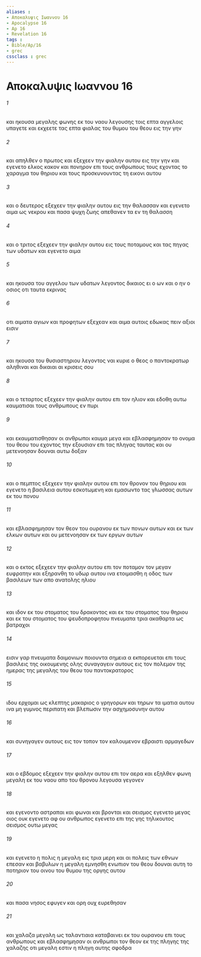 ```yaml
---
aliases : 
- Αποκαλυψις Ιωαννου 16
- Apocalypse 16
- Ap 16
- Revelation 16
tags : 
- Bible/Ap/16
- grec
cssclass : grec
---
```


# Αποκαλυψις Ιωαννου 16

###### 1
και ηκουσα μεγαλης φωνης εκ του ναου λεγουσης τοις επτα αγγελοις υπαγετε και εκχεετε τας επτα φιαλας του θυμου του θεου εις την γην
###### 2
και απηλθεν ο πρωτος και εξεχεεν την φιαλην αυτου εις την γην και εγενετο ελκος κακον και πονηρον επι τους ανθρωπους τους εχοντας το χαραγμα του θηριου και τους προσκυνουντας τη εικονι αυτου
###### 3
και ο δευτερος εξεχεεν την φιαλην αυτου εις την θαλασσαν και εγενετο αιμα ως νεκρου και πασα ψυχη ζωης απεθανεν τα εν τη θαλασση
###### 4
και ο τριτος εξεχεεν την φιαλην αυτου εις τους ποταμους και τας πηγας των υδατων και εγενετο αιμα
###### 5
και ηκουσα του αγγελου των υδατων λεγοντος δικαιος ει ο ων και ο ην ο οσιος οτι ταυτα εκρινας
###### 6
οτι αιματα αγιων και προφητων εξεχεαν και αιμα αυτοις εδωκας πειν αξιοι εισιν
###### 7
και ηκουσα του θυσιαστηριου λεγοντος ναι κυριε ο θεος ο παντοκρατωρ αληθιναι και δικαιαι αι κρισεις σου
###### 8
και ο τεταρτος εξεχεεν την φιαλην αυτου επι τον ηλιον και εδοθη αυτω καυματισαι τους ανθρωπους εν πυρι
###### 9
και εκαυματισθησαν οι ανθρωποι καυμα μεγα και εβλασφημησαν το ονομα του θεου του εχοντος την εξουσιαν επι τας πληγας ταυτας και ου μετενοησαν δουναι αυτω δοξαν
###### 10
και ο πεμπτος εξεχεεν την φιαλην αυτου επι τον θρονον του θηριου και εγενετο η βασιλεια αυτου εσκοτωμενη και εμασωντο τας γλωσσας αυτων εκ του πονου
###### 11
και εβλασφημησαν τον θεον του ουρανου εκ των πονων αυτων και εκ των ελκων αυτων και ου μετενοησαν εκ των εργων αυτων
###### 12
και ο εκτος εξεχεεν την φιαλην αυτου επι τον ποταμον τον μεγαν ευφρατην και εξηρανθη το υδωρ αυτου ινα ετοιμασθη η οδος των βασιλεων των απο ανατολης ηλιου
###### 13
και ιδον εκ του στοματος του δρακοντος και εκ του στοματος του θηριου και εκ του στοματος του ψευδοπροφητου πνευματα τρια ακαθαρτα ως βατραχοι
###### 14
εισιν γαρ πνευματα δαιμονιων ποιουντα σημεια α εκπορευεται επι τους βασιλεις της οικουμενης ολης συναγαγειν αυτους εις τον πολεμον της ημερας της μεγαλης του θεου του παντοκρατορος
###### 15
ιδου ερχομαι ως κλεπτης μακαριος ο γρηγορων και τηρων τα ιματια αυτου ινα μη γυμνος περιπατη και βλεπωσιν την ασχημοσυνην αυτου
###### 16
και συνηγαγεν αυτους εις τον τοπον τον καλουμενον εβραιστι αρμαγεδων
###### 17
και ο εβδομος εξεχεεν την φιαλην αυτου επι τον αερα και εξηλθεν φωνη μεγαλη εκ του ναου απο του θρονου λεγουσα γεγονεν
###### 18
και εγενοντο αστραπαι και φωναι και βρονται και σεισμος εγενετο μεγας οιος ουκ εγενετο αφ ου ανθρωπος εγενετο επι της γης τηλικουτος σεισμος ουτω μεγας
###### 19
και εγενετο η πολις η μεγαλη εις τρια μερη και αι πολεις των εθνων επεσαν και βαβυλων η μεγαλη εμνησθη ενωπιον του θεου δουναι αυτη το ποτηριον του οινου του θυμου της οργης αυτου
###### 20
και πασα νησος εφυγεν και ορη ουχ ευρεθησαν
###### 21
και χαλαζα μεγαλη ως ταλαντιαια καταβαινει εκ του ουρανου επι τους ανθρωπους και εβλασφημησαν οι ανθρωποι τον θεον εκ της πληγης της χαλαζης οτι μεγαλη εστιν η πληγη αυτης σφοδρα
